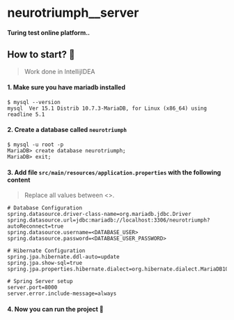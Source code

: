 # neurotriumph__server
#### Turing test online platform..
## How to start? :eyes:
> Work done in IntellijIDEA

#### 1. Make sure you have mariadb installed
```
$ mysql --version
mysql  Ver 15.1 Distrib 10.7.3-MariaDB, for Linux (x86_64) using readline 5.1
```

#### 2. Create a database called `neurotriumph`
```
$ mysql -u root -p
MariaDB> create database neurotriumph;
MariaDB> exit;
```

#### 3. Add file `src/main/resources/application.properties` with the following content
> Replace all values between <>.
```
# Database Configuration
spring.datasource.driver-class-name=org.mariadb.jdbc.Driver
spring.datasource.url=jdbc:mariadb://localhost:3306/neurotriumph?autoReconnect=true
spring.datasource.username=<DATABASE_USER>
spring.datasource.password=<DATABASE_USER_PASSWORD>

# Hibernate Configuration
spring.jpa.hibernate.ddl-auto=update
spring.jpa.show-sql=true
spring.jpa.properties.hibernate.dialect=org.hibernate.dialect.MariaDB103Dialect

# Spring Server setup
server.port=8000
server.error.include-message=always
```

#### 4. Now you can run the project :tada:
